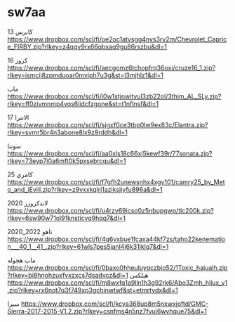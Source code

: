 # sw7aa
كابرس 13
https://www.dropbox.com/scl/fi/oe2oc1atvsgg4nys3rv2m/Chevrolet_Caprice_FIRBY.zip?rlkey=z4qqv9rx66qbxaq9gu86rszbu&dl=1

كروز 16
https://www.dropbox.com/scl/fi/aecgomz6tchopfrq36oxi/cruze16_1.zip?rlkey=ismcij8zpmduoar0mviph7u3g&st=l3mjhlz1&dl=1

ماب
https://www.dropbox.com/scl/fi/i0w1stjnwitvul3zb22ol/3thim_AL_SLy.zip?rlkey=ff0zivmnmp4yqs6iidcfzgone&st=t1nflnsf&dl=1

الانترا 17 https://www.dropbox.com/scl/fi/sjgxf0ce3tbp0lw9ex83c/Elantra.zip?rlkey=svmr5br4n3abone8lx9z9rddh&dl=1

سونتا  
https://www.dropbox.com/scl/fi/aa0xls18c66xj5kewf39r/77sonata.zip?rlkey=73eyp7i0a6mft0k5pxsebrcqu&dl=1

كامري 25
https://www.dropbox.com/scl/fi/f7gfh2unewsnhx4xgy101/camry25_by_Meto_and_iEviil.zip?rlkey=z9vxxkqlrj1aziksjiyfu896a&dl=1

لاندكروزر 2020
https://www.dropbox.com/scl/fi/u4rzv69icso0z5nbupgwp/tlc200k.zip?rlkey=6sw90w71ol91knsticvq9hqq7&dl=1

تاهو 2022_2020
https://www.dropbox.com/scl/fi/4q6vxbue1fcaxa44kf7zs/taho22kenemation___40_1__41_.zip?rlkey=61wls7pes5janl4j6k31iklq7&dl=1

ماب هجوله 
https://www.dropbox.com/scl/fi/0baxo0hheuluyqczbjo52/1Toxic_hajualh.zip?rlkey=bi8hnohzuxfvxzxcs7dsadvcz&dl=1
هيلكس https://www.dropbox.com/scl/fi/m8wxfq1a9lln1h3g92rk6/Abo3Zmh_hilux_v1.zip?rlkey=rx6nqt7q3f749xp3gchinwtwf&st=etmrtydx&dl=1

سيرا
https://www.dropbox.com/scl/fi/kcya368up8m5nxwxjoftd/GMC-Sierra-2017-2015-V1.2.zip?rlkey=csnfms4n5nz7fyui6wvhque75&dl=1
